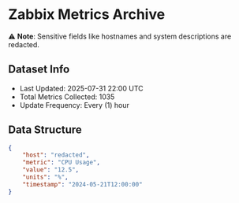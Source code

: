 # Zabbix Metrics Archive

⚠️ **Note**: Sensitive fields like hostnames and system descriptions are redacted.

## Dataset Info
- Last Updated: 2025-07-31 22:00 UTC
- Total Metrics Collected: 1035
- Update Frequency: Every (1) hour

## Data Structure
```json
{
    "host": "redacted",
    "metric": "CPU Usage",
    "value": "12.5",
    "units": "%",
    "timestamp": "2024-05-21T12:00:00"
}
```
